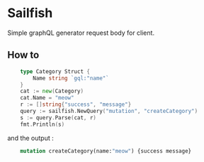 # Sailfish

Simple graphQL generator request body for client. 


## How to

```go
    type Category Struct {
	    Name string `gql:"name"`
    }
    cat := new(Category)
    cat.Name = "meow"
    r := []string{"success", "message"}
    query := sailfish.NewQuery("mutation", "createCategory")
    s := query.Parse(cat, r)
    fmt.Println(s)
``` 

and the output : 
```graphql
    mutation createCategory(name:"meow") {success message}
```
